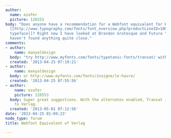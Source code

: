 ```yaml
---
author:
  name: ezafer
  picture: 126553
body: "Does anyone have a recommendation for a Webfont equivalent for Hoefler & Frere-Jones'
  [[http://www.typography.com/fonts/font_overview.php?productLineID=100009|Verlag
  typeface]]? Right now I have looked at Brandon Grotesque and Futura \u2014 yet I
  haven't found anything quite close."
comments:
- author:
    name: manyaldesign
  body: "try http://www.myfonts.com/fonts/typetanic-fonts/transat/ with its alternates\r\n"
  created: '2013-04-25 07:19:21'
- author:
    name: manyaldesign
  body: or http://www.myfonts.com/fonts/insigne/le-havre/
  created: '2013-04-25 07:55:56'
- author:
    name: ezafer
    picture: 126553
  body: Super great suggestions. With the alternates enabled, Transat is nearly identical
    to Verlag.
  created: '2013-05-01 07:12:56'
date: '2013-04-25 01:09:23'
node_type: forum
title: Webfont Equivalent of Verlag

---
```

